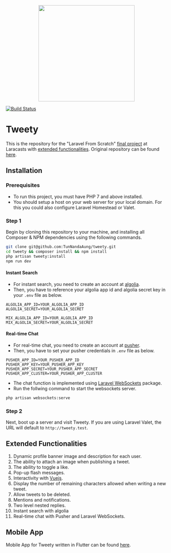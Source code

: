 <p align="center"><img src="https://ik.imagekit.io/tunnandaaung/tweety-logo_JEwSguOGK.svg" width="300"></p>

[![Build Status](https://travis-ci.org/TunNandaAung/tweety.svg?branch=master)](https://travis-ci.org/TunNandaAung/tweety)

# Tweety

This is the repository for the "Laravel From Scratch" [final project](https://laracasts.com/series/laravel-6-from-scratch#chapter-14) at Laracasts with [extended functionalities](#extended-functionalities). Original repository can be found [here](https://github.com/laracasts/Tweety).

## Installation

### Prerequisites

-   To run this project, you must have PHP 7 and above installed.
-   You should setup a host on your web server for your local domain. For this you could also configure Laravel Homestead or Valet.

### Step 1

Begin by cloning this repository to your machine, and installing all Composer & NPM dependencies using the following commands.

```bash
git clone git@github.com:TunNandaAung/tweety.git
cd tweety && composer install && npm install
php artisan tweety:install
npm run dev
```

#### Instant Search

-   For instant search, you need to create an account at [algolia](https://www.algolia.com/users/sign_up).
-   Then, you have to reference your algolia app id and algolia secret key in your `.env` file as below.

```properties
ALGOLIA_APP_ID=YOUR_ALGOLIA_APP_ID
ALGOLIA_SECRET=YOUR_ALGOLIA_SECRET

MIX_ALGOLIA_APP_ID=YOUR_ALGOLIA_APP_ID
MIX_ALGOLIA_SECRET=YOUR_ALGOLIA_SECRET
```

#### Real-time Chat

-   For real-time chat, you need to create an account at [pusher](https://dashboard.pusher.com/accounts/sign_up).
-   Then, you have to set your pusher credentials in `.env` file as below.

```properties
PUSHER_APP_ID=YOUR_PUSHER_APP_ID
PUSHER_APP_KEY=YOUR_PUSHER_APP_KEY
PUSHER_APP_SECRET=YOUR_PUSHER_APP_SECRET
PUSHER_APP_CLUSTER=YOUR_PUSHER_APP_CLUSTER
```

-   The chat function is implemented using [Laravel WebSockets](https://beyondco.de/docs/laravel-websockets) package.
-   Run the follwing command to start the websockets server.

```bash
php artisan websockets:serve
```

### Step 2

Next, boot up a server and visit Tweety. If you are using Laravel Valet, the URL will default to `http://tweety.test`.

## Extended Functionalities

1. Dynamic profile banner image and description for each user.
2. The ability to attach an image when publishing a tweet.
3. The ability to toggle a like.
4. Pop-up flash messages.
5. Interactivity with [Vuejs](https://vuejs.org/).
6. Display the number of remaining characters allowed when writing a new tweet.
7. Allow tweets to be deleted.
8. Mentions and notifications.
9. Two level nested replies.
10. Instant search with algolia
11. Real-time chat with Pusher and Laravel WebSockets.

## Mobile App

Mobile App for Tweety written in Flutter can be found [here](https://github.com/TunNandaAung/tweety-mobile).
